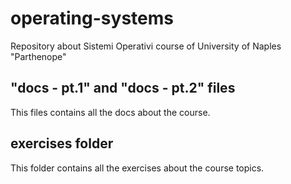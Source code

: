 # operating-systems
Repository about Sistemi Operativi course of University of Naples "Parthenope"

## "docs - pt.1" and "docs - pt.2" files
This files contains all the docs about the course.

## exercises folder
This folder contains all the exercises about the course topics.
